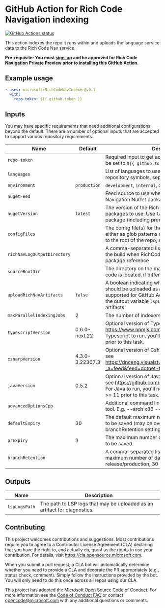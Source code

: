 # GitHub Action for Rich Code Navigation indexing

[![GitHub Actions status](https://github.com/microsoft/RichCodeNavIndexer/workflows/CI/PR/badge.svg)](https://github.com/microsoft/RichCodeNavIndexer/actions)

This action indexes the repo it runs within and uploads the language service data to the Rich Code Nav service.

**Pre-requisite:
You must [sign-up](https://aka.ms/richnavigation) and be approved for Rich Code Navigation Private Preview prior to installing this GitHub Action.**

## Example usage

```yaml
- uses: microsoft/RichCodeNavIndexer@v0.1
  with:
    repo-token: ${{ github.token }}
```

## Inputs

You may have specific requirements that need additional configurations beyond the default. There are a number of optional inputs that are accepted to support various repository requirements.

|Name|Default|Description
|--|--|--|
`repo-token` | | Required input to get access to the repo and should be set to `${{ github.token }}`.
`languages` | | List of languages to use when discovering repository symbols, separated by `,`
`environment` | `production` | `development`, `internal`, or `production`
`nugetFeed` | | Feed source to use when installing Rich Code Navigation NuGet packages
`nugetVersion` | `latest` | The version of the Rich Code Navigation nuget packages to use. Use `latest` to download the latest package (including prereleases).
`configFiles` | | The config file(s) for the project(s) to be indexed either as glob patterns or specific file paths relative to the root of the repo, separated by ','
`richNavLogOutputDirectory` | | A comma-separated list of log files created from the build when RichCodeNav.EnvVarDump is a package reference
`sourceRootDir` | | The directory on the machine where the source code is located, if different from the default.
`uploadRichNavArtifacts` | `false` | A boolean indicating whether Rich Nav log files should be uploaded as a build artifact. Not yet supported for GitHub Actions. Instead, please use the output variable `lspLogsPath` to publish Rich Nav artifacts.
`maxParallelIndexingJobs` | 2 | The number of indexers to be run in parallel.
`typescriptVersion` | 0.6.0-next.22 | Optional version of TypeScript tools to use. See https://www.npmjs.com/package/lsif. For Typescript to run, you'll need to install node >= 14.5 prior to this task.
`csharpVersion` | 4.3.0-3.22307.3 | Optional version of Csharp tools to use. For versions see https://dnceng.visualstudio.com/public/_packaging?_a=feed&feed=dotnet-tools
`javaVersion` | 0.5.2 | Optional version of Java tools to use. For versions see https://github.com/microsoft/lsif-java/releases. For Java to run, you'll need to install the Java JDK >= 11 prior to this task.
`advancedOptionsCpp` | | Additional command line arguments to the c++ LSIF tool. E.g. --arch x86 --verbose
`defaultExpiry` | 30 | The default maximum number of days for an index to be saved (may be overridden by prExpiry and branchRetention settings)
`prExpiry` | 3 | The maximum number of days for the index of a PR to be saved
`branchRetention` | | A comma-separated list of specific branches and maximum number of days to retain; e.g. main, 15, release/production, 30

## Outputs

Name | Description
--|--
`lspLogsPath` | The path to LSP logs that may be uploaded as an artifact for diagnostics.

## Contributing

This project welcomes contributions and suggestions. Most contributions require you to agree to a
Contributor License Agreement (CLA) declaring that you have the right to, and actually do, grant us
the rights to use your contribution. For details, visit https://cla.opensource.microsoft.com.

When you submit a pull request, a CLA bot will automatically determine whether you need to provide
a CLA and decorate the PR appropriately (e.g., status check, comment). Simply follow the instructions
provided by the bot. You will only need to do this once across all repos using our CLA.

This project has adopted the [Microsoft Open Source Code of Conduct](https://opensource.microsoft.com/codeofconduct/).
For more information see the [Code of Conduct FAQ](https://opensource.microsoft.com/codeofconduct/faq/) or
contact [opencode@microsoft.com](mailto:opencode@microsoft.com) with any additional questions or comments.
